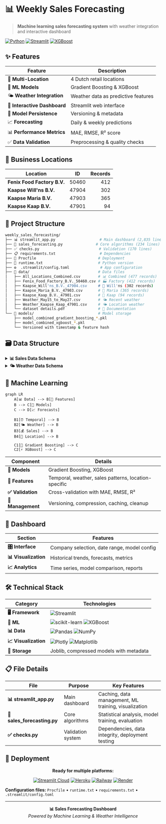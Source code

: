 # 📊 Weekly Sales Forecasting

> **Machine learning sales forecasting system** with weather integration and interactive dashboard

[![Python](https://img.shields.io/badge/Python-3.9+-blue.svg)](https://python.org)
[![Streamlit](https://img.shields.io/badge/Streamlit-1.22+-red.svg)](https://streamlit.io)
[![XGBoost](https://img.shields.io/badge/XGBoost-ML-orange.svg)](https://xgboost.readthedocs.io)

## ✨ Features

| Feature | Description |
|---------|-------------|
| 🏢 **Multi-Location** | 4 Dutch retail locations |
| 🤖 **ML Models** | Gradient Boosting & XGBoost |
| 🌤️ **Weather Integration** | Weather data as predictive features |
| 📱 **Interactive Dashboard** | Streamlit web interface |
| 💾 **Model Persistence** | Versioning & metadata |
| 📈 **Forecasting** | Daily & weekly predictions |
| 📊 **Performance Metrics** | MAE, RMSE, R² score |
| ✅ **Data Validation** | Preprocessing & quality checks |

## 🏪 Business Locations

| Location | ID | Records |
|----------|----|---------:|
| **Fenix Food Factory B.V.** | 50460 | 412 |
| **Kaapse Will'ns B.V.** | 47904 | 302 |
| **Kaapse Maria B.V.** | 47903 | 365 |
| **Kaapse Kaap B.V.** | 47901 | 94 |

## 📁 Project Structure

```bash
weekly_sales_forecasting/
├── 📊 streamlit_app.py                    # Main dashboard (2,835 lines)
├── 🔬 sales_forecasting.py               # Core algorithms (234 lines)  
├── ✅ checks.py                           # Validation (170 lines)
├── 📋 requirements.txt                    # Dependencies
├── 🚀 Procfile                            # Deployment
├── 🐍 runtime.txt                         # Python version
├── ⚙️  .streamlit/config.toml              # App configuration
├── 📂 data/                               # Data files
│   ├── All_Locations_Combined.csv        # 📊 Combined (477 records)
│   ├── Fenix_Food_Factory_B.V._50460.csv # 🏭 Factory (412 records)
│   ├── Kaapse_Will'ns_B.V._47904.csv     # 🏪 Will'ns (302 records)
│   ├── Kaapse_Maria_B.V._47903.csv       # 🏪 Maria (365 records)
│   ├── Kaapse_Kaap_B.V._47901.csv        # 🏪 Kaap (94 records)
│   ├── Weather_May15_to_May27.csv        # 🌤️ Recent weather
│   ├── Weather_Kaapse_Kaap_47901.csv     # 🌤️ Location weather
│   └── dataset details.pdf               # 📖 Documentation
└── 💾 models/                             # Model storage
    ├── model_combined_gradient_boosting_*.pkl
    ├── model_combined_xgboost_*.pkl
    └── Versioned with timestamp & feature hash
```


## 🗃️ Data Structure

<details>
<summary><strong>📊 Sales Data Schema</strong></summary>

| Field | Type | Description |
|-------|------|-------------|
| `Operational Date` | Date | Daily timestamp |
| `Total_Sales` | Float | Revenue amount |
| `Sales_Count` | Integer | Transaction count |
| `Day_of_Week` | String | Monday-Sunday |
| `Is_Weekend` | Boolean | Weekend flag |
| `Is_Public_Holiday` | Boolean | Holiday flag |
| `Is_Closed` | Boolean | Store closure |
| `Tips_per_Transaction` | Float | Average tips |
| `Avg_Sale_per_Transaction` | Float | Average sale value |

</details>

<details>
<summary><strong>🌤️ Weather Data Schema</strong></summary>

| Field | Type | Description |
|-------|------|-------------|
| `tempmax/tempmin/temp` | Float | Temperature (°F) |
| `humidity` | Float | Humidity % |
| `precip` | Float | Precipitation |
| `precipprob` | Float | Precipitation % |
| `cloudcover` | Float | Cloud coverage % |
| `solarradiation` | Float | Solar radiation |
| `uvindex` | Float | UV index |

</details>

## 🤖 Machine Learning

```mermaid
graph LR
    A[📊 Data] --> B[🔧 Features]
    B --> C[🎯 Models]
    C --> D[📈 Forecasts]
    
    B1[⏰ Temporal] --> B
    B2[🌤️ Weather] --> B
    B3[💰 Sales] --> B
    B4[🏪 Location] --> B
    
    C1[🌳 Gradient Boosting] --> C
    C2[⚡ XGBoost] --> C
```

| Component | Details |
|-----------|---------|
| **🎯 Models** | Gradient Boosting, XGBoost |
| **🔧 Features** | Temporal, weather, sales patterns, location-specific |
| **✅ Validation** | Cross-validation with MAE, RMSE, R² |
| **💾 Management** | Versioning, compression, caching, cleanup |

## 📱 Dashboard

| Section | Features |
|---------|----------|
| **🎛️ Interface** | Company selection, date range, model config |
| **📊 Visualization** | Historical trends, forecasts, metrics |
| **📈 Analytics** | Time series, model comparison, reports |

## 🛠️ Technical Stack

| Category | Technologies |
|----------|--------------|
| **🖥️ Framework** | ![Streamlit](https://img.shields.io/badge/Streamlit-FF4B4B?style=flat&logo=streamlit&logoColor=white) |
| **🤖 ML** | ![scikit-learn](https://img.shields.io/badge/scikit--learn-F7931E?style=flat&logo=scikit-learn&logoColor=white) ![XGBoost](https://img.shields.io/badge/XGBoost-FF6600?style=flat) |
| **📊 Data** | ![Pandas](https://img.shields.io/badge/Pandas-150458?style=flat&logo=pandas&logoColor=white) ![NumPy](https://img.shields.io/badge/NumPy-013243?style=flat&logo=numpy&logoColor=white) |
| **📈 Visualization** | ![Plotly](https://img.shields.io/badge/Plotly-3F4F75?style=flat&logo=plotly&logoColor=white) ![Matplotlib](https://img.shields.io/badge/Matplotlib-11557c?style=flat) |
| **💾 Storage** | Joblib, compressed models with metadata |

## 📋 File Details

| File | Purpose | Key Features |
|------|---------|--------------|
| **📊 streamlit_app.py** | Main dashboard | Caching, data management, ML training, visualization |
| **🔬 sales_forecasting.py** | Core algorithms | Statistical analysis, model training, evaluation |
| **✅ checks.py** | Validation system | Dependencies, data integrity, deployment testing |

## 🚀 Deployment

<div align="center">

**Ready for multiple platforms:**

[![Streamlit Cloud](https://img.shields.io/badge/Streamlit-Cloud-FF4B4B?style=for-the-badge&logo=streamlit&logoColor=white)](https://streamlit.io/cloud)
[![Heroku](https://img.shields.io/badge/Heroku-430098?style=for-the-badge&logo=heroku&logoColor=white)](https://heroku.com)
[![Railway](https://img.shields.io/badge/Railway-0B0D0E?style=for-the-badge&logo=railway&logoColor=white)](https://railway.app)
[![Render](https://img.shields.io/badge/Render-46E3B7?style=for-the-badge&logo=render&logoColor=white)](https://render.com)

</div>

**Configuration files:** `Procfile` • `runtime.txt` • `requirements.txt` • `.streamlit/config.toml`

---

<div align="center">
<strong>📊 Sales Forecasting Dashboard</strong><br>
<em>Powered by Machine Learning & Weather Intelligence</em>
</div> 